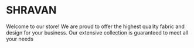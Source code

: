 # SHRAVAN
Welcome to our store! We are proud to offer the highest quality fabric and design for your business. Our extensive collection is guaranteed to meet all your needs
